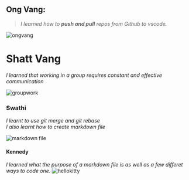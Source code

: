 ## Ong Vang:  
>_I learned how to **push and pull** repos from Github to vscode._ 

![ongvang](https://media.istockphoto.com/id/1154370446/photo/funny-raccoon-in-green-sunglasses-showing-a-rock-gesture-isolated-on-white-background.jpg?s=612x612&w=0&k=20&c=kkZiaB9Q-GbY5gjf6WWURzEpLzNrpjZp_tn09GB21bI=)

# Shatt Vang
_I learned that working in a group requires constant and effective communication_

![groupwork](https://i0.wp.com/educationalresearchtechniques.com/wp-content/uploads/2015/05/12.jpg?fit=300%2C300&ssl=1)

### Swathi  

_I learnt to use git merge and git rebase_  
_I also learnt how to create markdown file_  

![markdown file](https://download.logo.wine/logo/Markdown/Markdown-Logo.wine.png)

#### Kennedy
_I learned what the purpose of a markdown file is as well as a few differet ways to code one._
![hellokitty](https://i.pinimg.com/736x/7b/eb/4c/7beb4cf8a4014dfacc16f3b408db7f6d.jpg)

